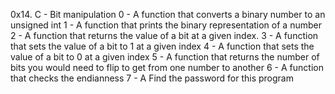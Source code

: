 0x14. C - Bit manipulation
0 - A function that converts a binary number to an unsigned int
1 - A function that prints the binary representation of a number
2 - A function that returns the value of a bit at a given index.
3 - A function that sets the value of a bit to 1 at a given index
4 - A function that sets the value of a bit to 0 at a given index
5 - A function that returns the number of bits you would need to flip to get from one number to another
6 - A function that checks the endianness
7 - A Find the password for this program
